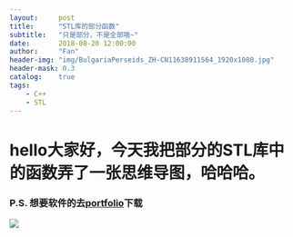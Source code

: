 ```yaml
---
layout:     post
title:      "STL库的部分函数"
subtitle:   "只是部分，不是全部哦~"
date:       2018-08-20 12:00:00
author:     "Fan"
header-img: "img/BulgariaPerseids_ZH-CN11638911564_1920x1080.jpg"
header-mask: 0.3
catalog:    true
tags:
    - C++
    - STL
---
```


# hello大家好，今天我把部分的STL库中的函数弄了一张思维导图，哈哈哈。

### P.S. 想要软件的去[portfolio](https://keyou-fang.github.io/portfolio/)下载

![](https://s1.ax1x.com/2018/08/20/PhwInP.png)


<a id="comments"></a><script src="//cdn1.lncld.net/static/js/3.0.4/av-min.js"></script><script src="//cdn.jsdelivr.net/gh/xcss/valine@v1.1.7/dist/Valine.min.js?v=undefined"></script><script>var valine = new Valine({
  el:'#vcomments',
  notify:false || false, 
  verify:false|| false, 
  app_id:'Rsr2vb6m50xfHQFuHCjnY1aa-gzGzoHsz',
  app_key:'BBOJ6wlnRnBUd4qK0C4GpByW',
  placeholder:'想唛唛？上面不用填，但如果你要提问的话，把邮箱写上......',
  path: window.location.pathname,
  avatar:'identicon'
})</script><script src="/js/jquery.js"></script><script src="/js/jquery-migrate-1.2.1.min.js"></script><script src="/js/jquery.appear.js"></script>
